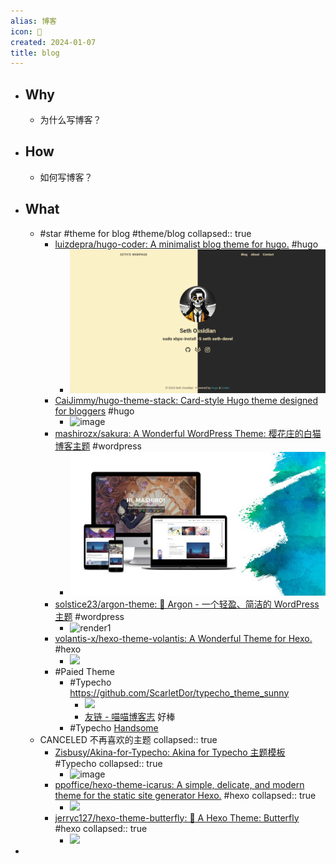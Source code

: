 ```yaml
---
alias: 博客
icon: 📝
created: 2024-01-07
title: blog
---
```


- ## Why
  - 为什么写博客？
- ## How
  - 如何写博客？
- ## What
  - #star #theme for blog #theme/blog
    collapsed:: true
    - [luizdepra/hugo-coder: A minimalist blog theme for hugo.](https://github.com/luizdepra/hugo-coder/) #hugo
      - ![](https://github.com/luizdepra/hugo-coder/raw/main/images/screenshot.png)
    - [CaiJimmy/hugo-theme-stack: Card-style Hugo theme designed for bloggers](https://github.com/CaiJimmy/hugo-theme-stack) #hugo
      - ![image](https://user-images.githubusercontent.com/5889006/190859441-141b5f81-8483-40d2-bd96-ebf85616a46d.png)
    - [mashirozx/sakura: A Wonderful WordPress Theme: 樱花庄的白猫博客主题](https://github.com/mashirozx/Sakura/) #wordpress
      - ![Sakura](https://github.com/mashirozx/sakura/raw/3.x/screenshot.jpg)
    - [solstice23/argon-theme: 📖 Argon - 一个轻盈、简洁的 WordPress 主题](https://github.com/solstice23/argon-theme) #wordpress
      - ![render1](https://camo.githubusercontent.com/b13d4d2b26a80ed3996caf32d0f9ecea8de58c575445facb9550f54a623ddbc2/68747470733a2f2f63646e2e6a7364656c6976722e6e65742f67682f736f6c737469636532332f63646e406d61737465722f6172676f6e2d72656e6465722d736d616c6c2d312e6a7067)
    - [volantis-x/hexo-theme-volantis: A Wonderful Theme for Hexo.](https://github.com/volantis-x/hexo-theme-volantis) #hexo
      - ![](https://camo.githubusercontent.com/c5c4d551d756cf5e7ca9fdf9d01e722ef460e32b2ac4625fcdbef20281e4ddf5/68747470733a2f2f692e6c6f6c692e6e65742f323032302f30332f31382f585742476639354532743162646e6c2e6a7067)
    - #Paied Theme
      - #Typecho https://github.com/ScarletDor/typecho_theme_sunny
        - ![](https://raw.githubusercontent.com/ScarletDor/typecho_theme_sunny/master/screenshot.png)
        - [友链 - 喵喵博客志](https://www.mmbkz.cn/friends.html) 好棒
      - #Typecho [Handsome](https://www.ihewro.com/archives/489)
  - CANCELED 不再喜欢的主题
    collapsed:: true
    - [Zisbusy/Akina-for-Typecho: Akina for Typecho 主题模板](https://github.com/Zisbusy/Akina-for-Typecho) #Typecho
      collapsed:: true
      - ![image](https://github.com/Zisbusy/Akina-for-Typecho/raw/master/Akina-img/Akina.jpg)
    - [ppoffice/hexo-theme-icarus: A simple, delicate, and modern theme for the static site generator Hexo.](https://github.com/ppoffice/hexo-theme-icarus) #hexo
      collapsed:: true
      - ![](https://camo.githubusercontent.com/fd83d8c9f8b8dbe85686812e2e186dceec728bbabad2d331aa44e0bfeee8628c/68747470733a2f2f70706f66666963652e6769746875622e696f2f6865786f2d7468656d652d6963617275732f67616c6c6572792f707265766965772e706e673f31)
    - [jerryc127/hexo-theme-butterfly: 🦋 A Hexo Theme: Butterfly](https://github.com/jerryc127/hexo-theme-butterfly) #hexo
      collapsed:: true
      - ![](https://camo.githubusercontent.com/cc33313189cc45d475faff9b2c4a9c5d5e4289e48ee333704ba7f105c9d04e95/68747470733a2f2f63646e2e6a7364656c6976722e6e65742f67682f6a65727279633132372f43444e406d322f696d672f7468656d652d627574746572666c792d726561646d652e706e67)
-